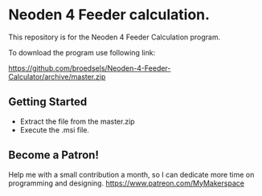 # Neoden 4 Feeder calculation.

This repository is for the Neoden 4 Feeder Calculation program.

To download the program use following link:

https://github.com/broedsels/Neoden-4-Feeder-Calculator/archive/master.zip

## Getting Started

* Extract the file from the master.zip
* Execute the .msi file.

## Become a Patron!
Help me with a small contribution a month, so I can dedicate more time on programming and designing.
https://www.patreon.com/MyMakerspace
